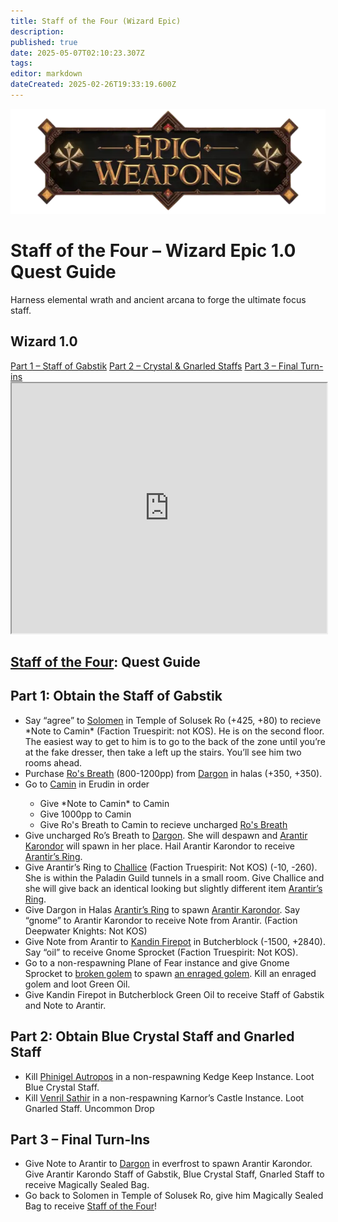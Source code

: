 ```yaml
---
title: Staff of the Four (Wizard Epic)
description: 
published: true
date: 2025-05-07T02:10:23.307Z
tags: 
editor: markdown
dateCreated: 2025-02-26T19:33:19.600Z
---
```


<!-- ───────────── Wizard Epic 1.0 – Staff of the Four ───────────── -->
<div class="page-container">

  <!-- Header ------------------------------------------------------- -->
  <div class="hero-card">
    <img src="/epicweapons.webp" alt="Epic Wizard Weapons Banner" class="hero-img">
    <h1 class="hero-title">Staff of the Four – Wizard Epic&nbsp;1.0 Quest Guide</h1>
    <p class="hero-sub">Harness elemental wrath and ancient arcana to forge the ultimate focus staff.</p>
  </div>

  <!-- Original top-level heading kept intact ----------------------- -->
  <h2 id="top" class="quest-card">Wizard 1.0</h2>

  <!-- Quick-Nav ---------------------------------------------------- -->
  <nav class="toc-nav">
    <a href="#part1">Part&nbsp;1 – Staff of Gabstik</a>
    <a href="#part2">Part&nbsp;2 – Crystal &amp; Gnarled Staffs</a>
    <a href="#part3">Part&nbsp;3 – Final Turn-ins</a>
  </nav>

  <!-- Item Preview ------------------------------------------------- -->
  <iframe src="https://eqdb.net/item/detail/2014341" width="100%" height="400"></iframe>

  <!-- Intro (original heading) ------------------------------------ -->
  <div class="quest-card" id="intro">
<h2><a href=https://eqdb.net/item/detail/2014341>Staff of the Four</a>: Quest Guide</h2>
  </div>

  <!-- ────────── Part 1 ────────── -->
  <div class="quest-card" id="part1">
<h2>Part 1: Obtain the Staff of Gabstik</h2>
<ul>
<li>Say “agree” to <a href="https://eqdb.net/npc/detail/80023"> Solomen</a> in Temple of Solusek Ro (+425, +80) to recieve *Note to Camin* (Faction Truespirit: not KOS). He is on the second floor. The easiest way to get to him is to go to the back of the zone until you’re at the fake dresser, then take a left up the stairs. You’ll see him two rooms ahead.</li>
<li>Purchase <a href="https://eqdb.net/item/detail/14330">Ro's Breath</a> (800-1200pp) from <a href="https://eqdb.net/npc/detail/29000">Dargon</a> in halas (+350, +350).</li>
<li>Go to <a href="https://eqdb.net/npc/detail/24004">Camin</a> in Erudin in order</li>
<ul> 
  <li> Give *Note to Camin* to Camin </li>
  <li> Give 1000pp to Camin </li>
  <li> Give Ro's Breath to Camin to recieve uncharged <a href="https://eqdb.net/item/detail/14331"> Ro's Breath</a> </li>
</ul> 
<li>Give uncharged Ro’s Breath to <a href="https://eqdb.net/npc/detail/29000">Dargon</a>. She will despawn and <a href=https://eqdb.net/npc/detail/29089>Arantir Karondor</a> will spawn in her place. Hail Arantir Karondor to receive <a href=https://eqdb.net/item/detail/14334>Arantir’s Ring</a>.</li>
<li>Give Arantir’s Ring to <a href="https://eqdb.net/npc/detail/61012">Challice</a> (Faction Truespirit: Not KOS) (-10, -260). She is within the Paladin Guild tunnels in a small room. Give Challice and she will give back an identical looking but slightly different item <a href=https://eqdb.net/item/detail/14335> Arantir’s Ring</a>. </li>
<li>Give Dargon in Halas <a href=https://eqdb.net/item/detail/14335> Arantir’s Ring</a> to spawn <a href=https://eqdb.net/npc/detail/29089>Arantir Karondor</a>. Say “gnome” to Arantir Karondor to receive Note from Arantir. (Faction Deepwater Knights: Not KOS)</li>
<li>Give Note from Arantir to <a href=https://eqdb.net/npc/detail/68109>Kandin Firepot</a> in Butcherblock (-1500, +2840). Say “oil” to receive Gnome Sprocket (Faction Truespirit: Not KOS).</li>
<li>Go to a non-respawning Plane of Fear instance and give Gnome Sprocket to <a href=https://eqdb.net/npc/detail/72074>broken golem</a> to spawn <a href=https://eqdb.net/npc/detail/72106>an enraged golem</a>. Kill an enraged golem and loot Green Oil.</li>
<li>Give Kandin Firepot in Butcherblock Green Oil to receive Staff of Gabstik and Note to Arantir.</li>
</ul>
  </div>

  <!-- ────────── Part 2 ────────── -->
  <div class="quest-card" id="part2">
<h2>Part 2: Obtain Blue Crystal Staff and Gnarled Staff</h2>
<ul>
<li>Kill <a href=https://eqdb.net/npc/detail/64001>Phinigel Autropos</a> in a non-respawning Kedge Keep Instance. Loot Blue Crystal Staff.</li>
<li>Kill <a href=https://eqdb.net/npc/detail/102112>Venril Sathir</a> in a non-respawning Karnor’s Castle Instance. Loot Gnarled Staff. Uncommon Drop</li>
</ul>
  </div>

  <!-- ────────── Part 3 ────────── -->
  <div class="quest-card final" id="part3">
<h2>Part 3 – Final Turn-Ins</h2>
<ul>
<li>Give Note to Arantir to <a href="https://eqdb.net/npc/detail/29000">Dargon</a> in everfrost to spawn Arantir Karondor. Give Arantir Karondo Staff of Gabstik, Blue Crystal Staff, Gnarled Staff to receive Magically Sealed Bag.</li>
<li>Go back to Solomen in Temple of Solusek Ro, give him Magically Sealed Bag to receive <a href=https://eqdb.net/item/detail/2014341>Staff of the Four</a>!</li>
</ul>
  </div>

</div>
